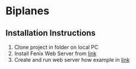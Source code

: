 # Biplanes

## Installation Instructions

1. Clone project in folder on local PC
2. Install Fenix Web Server from [link](https://github.com/coreybutler/fenix/releases/tag/v2.0.0)
3. Create and run web server how example in [link](https://www.emanueleferonato.com/2017/02/03/make-your-html5-phaser-games-run-on-your-local-computer-with-fenix-web-server/)
